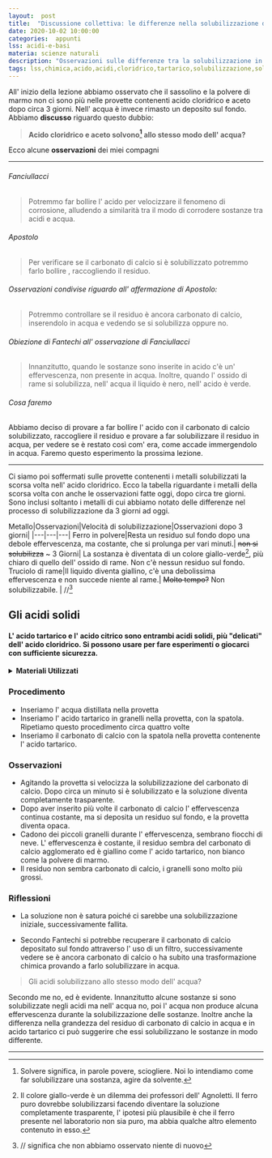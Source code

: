 ```yaml
---
layout:  post
title:  "Discussione collettiva: le differenze nella solubilizzazione di sostanze in acido cloridrico e in acqua; esperimenti con l' acido tartarico"
date: 2020-10-02 10:00:00
categories:  appunti
lss: acidi-e-basi
materia: scienze naturali
description: "Osservazioni sulle differenze tra la solubilizzazione in acqua e in acidi. Ipotesi su come verificare le trasformazioni che subisce una sostanza dopo essere stata inserita nell' acido. Discussioni collettive e esperimenti con l' acido tartarico in granelli. Diario di Bordo sul Laboratorio del Sapere Scientifico riguardante Acidi e Basi. "
tags: lss,chimica,acido,acidi,cloridrico,tartarico,solubilizzazione,solubilizzare,definizione collettiva,solidi
---
```


All' inizio della lezione abbiamo osservato che il sassolino e la polvere di marmo non ci sono più nelle provette contenenti acido cloridrico e aceto dopo circa 3 giorni. Nell' acqua è invece  rimasto un deposito sul fondo. Abbiamo **discusso** riguardo questo dubbio:

> **Acido cloridrico e aceto solvono[^3] allo stesso modo dell' acqua?**

Ecco alcune **osservazioni** dei miei compagni

---

###### Fanciullacci

> Potremmo far bollire l' acido per velocizzare il  fenomeno di corrosione, alludendo a similarità tra il modo di corrodere sostanze tra acidi e acqua.

###### Apostolo

> Per verificare se il carbonato di calcio si è solubilizzato potremmo farlo bollire , raccogliendo il residuo.

###### Osservazioni condivise riguardo all' affermazione di Apostolo:

> Potremmo controllare se il residuo è ancora carbonato di calcio, inserendolo in acqua e vedendo se si solubilizza oppure no.

###### Obiezione di _Fantechi_ all' osservazione di Fanciullacci

> Innanzitutto, quando le sostanze sono inserite in acido c'è un' effervescenza, non presente in acqua. Inoltre, quando l' ossido di rame si solubilizza, nell' acqua il liquido è nero, nell' acido è verde.

###### Cosa faremo

Abbiamo deciso di provare a far bollire l' acido con il carbonato di calcio solubilizzato, raccogliere il residuo e provare a far solubilizzare il residuo in acqua, per vedere se è restato così com' era, come accade immergendolo in acqua. Faremo questo esperimento la prossima lezione.

---


Ci siamo poi soffermati sulle provette contenenti i metalli solubilizzati la scorsa volta nell' acido cloridrico. Ecco la tabella riguardante i metalli della scorsa volta con anche le osservazioni fatte oggi, dopo circa tre giorni. Sono inclusi soltanto i metalli di cui abbiamo notato delle differenze nel processo di solubilizzazione da 3 giorni ad oggi.

Metallo|Osservazioni|Velocità di solubilizzazione|Osservazioni dopo 3 giorni|
|---|---|---|
Ferro in polvere|Resta un residuo sul fondo dopo una debole effervescenza, ma costante, che si prolunga per vari minuti.| ~~non si solubilizza~~ ~ 3 Giorni| La sostanza è diventata di un colore giallo-verde[^2], più chiaro di quello dell' ossido di rame. Non c'è nessun residuo sul fondo.
Truciolo di rame|Il liquido diventa giallino, c'è una debolissima effervescenza e non succede niente al rame.| ~~Molto tempo?~~ Non solubilizzabile. | //[^1]


## Gli acidi solidi
#### L' acido tartarico e l' acido citrico sono entrambi acidi solidi, più "delicati" dell' acido cloridrico. Si possono usare per fare esperimenti o giocarci con sufficiente sicurezza.


<details>
  <summary><b>Materiali Utilizzati</b></summary>
  
  • Una provetta<br>
  • Acqua distillata<br>
  • Acido tartarico in granelli<br>
  • Spatola ( per inserire la polvere di marmo nelle provette )<br>
  • Carbonato di calcio
</details>

### Procedimento

- Inseriamo l' acqua distillata nella provetta
- Inseriamo l' acido tartarico in granelli nella provetta, con la spatola. Ripetiamo questo procedimento circa quattro volte
- Inseriamo il carbonato di calcio con la spatola nella provetta contenente l' acido tartarico.

### Osservazioni 

- Agitando la provetta si velocizza la solubilizzazione del carbonato di calcio. Dopo circa un minuto si è solubilizzato e la soluzione diventa completamente trasparente. 
- Dopo aver inserito più volte il carbonato di calcio l' effervescenza continua costante, ma si deposita un residuo sul fondo, e la provetta diventa opaca.
- Cadono dei piccoli granelli durante l' effervescenza, sembrano fiocchi di neve. L' effervescenza è costante, il residuo sembra del carbonato di calcio agglomerato ed è giallino come l' acido tartarico, non bianco come la polvere di marmo.
- Il residuo non sembra carbonato di calcio, i granelli sono molto più grossi.

### Riflessioni

- La soluzione non è satura poiché ci sarebbe una solubilizzazione iniziale, successivamente fallita.

- Secondo Fantechi si potrebbe recuperare il carbonato di calcio depositato sul fondo attraverso l' uso di un filtro, successivamente vedere se è ancora carbonato di calcio o ha subito una trasformazione chimica provando a farlo solubilizzare in acqua.


> Gli acidi solubilizzano allo stesso modo dell' acqua?

Secondo me no, ed è evidente. Innanzitutto alcune sostanze si sono solubilizzate negli acidi ma nell' acqua no, poi l' acqua non produce alcuna effervescenza durante la solubilizzazione delle sostanze. Inoltre anche la differenza nella grandezza del residuo di carbonato di calcio in acqua e in acido tartarico ci può suggerire che essi solubilizzano le sostanze in modo differente.

---


[^1]: // significa che non abbiamo osservato niente di nuovo
[^2]: Il colore giallo-verde è un dilemma dei professori dell' Agnoletti. Il ferro puro dovrebbe solubilizzarsi facendo diventare la soluzione completamente trasparente, l' ipotesi più plausibile è che il ferro presente nel laboratorio non sia puro, ma abbia qualche altro elemento contenuto in esso.
[^3]: Solvere significa, in parole povere, sciogliere. Noi lo intendiamo come far solubilizzare una sostanza, agire da solvente.
